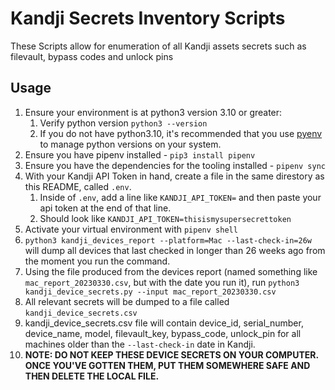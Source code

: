 # Kandji Secrets Inventory Scripts
These Scripts allow for enumeration of all Kandji assets secrets such as filevault, bypass codes and unlock pins

## Usage
1. Ensure your environment is at python3 version 3.10 or greater:
   1. Verify python version `python3 --version`
   1. If you do not have python3.10, it's recommended that you use [pyenv](https://github.com/pyenv/pyenv) to manage python versions on your system. 
1. Ensure you have pipenv installed - `pip3 install pipenv`
1. Ensure you have the dependencies for the tooling installed - `pipenv sync`
1. With your Kandji API Token in hand, create a file in the same direstory as this README, called `.env`.
   1. Inside of `.env`, add a line like `KANDJI_API_TOKEN=` and then paste your api token at the end of that line.
   1. Should look like `KANDJI_API_TOKEN=thisismysupersecrettoken`
1. Activate your virtual environment with `pipenv shell`
1. `python3 kandji_devices_report --platform=Mac --last-check-in=26w` will dump all devices that last checked in longer than 26 weeks ago from the moment you run the command.
4. Using the file produced from the devices report (named something like `mac_report_20230330.csv`, but with the date you run it), run `python3 kandji_device_secrets.py --input mac_report_20230330.csv`
1. All relevant secrets will be dumped to a file called `kandji_device_secrets.csv`
1. kandji_device_secrets.csv file will contain device_id, serial_number, device_name, model, filevault_key, bypass_code, unlock_pin for all machines older than the `--last-check-in` date in Kandji.
1. **NOTE: DO NOT KEEP THESE DEVICE SECRETS ON YOUR COMPUTER. ONCE YOU'VE GOTTEN THEM, PUT THEM SOMEWHERE SAFE AND THEN DELETE THE LOCAL FILE.**
